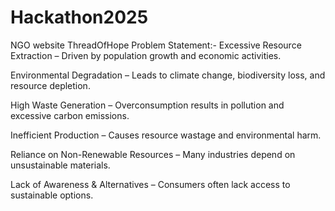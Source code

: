 # Hackathon2025
NGO website ThreadOfHope
Problem Statement:- 
Excessive Resource Extraction – Driven by population growth and economic activities.

Environmental Degradation – Leads to climate change, biodiversity loss, and resource depletion.

High Waste Generation – Overconsumption results in pollution and excessive carbon emissions.

Inefficient Production – Causes resource wastage and environmental harm.

Reliance on Non-Renewable Resources – Many industries depend on unsustainable materials.

Lack of Awareness & Alternatives – Consumers often lack access to sustainable options.


